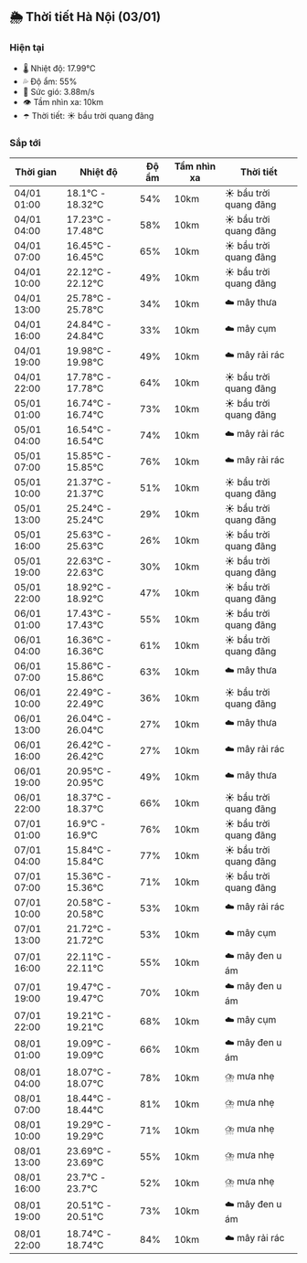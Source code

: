 ## 🌦️ Thời tiết Hà Nội (03/01)

### Hiện tại

- 🌡️ Nhiệt độ: 17.99℃
- 💦 Độ ẩm: 55%
- 💨 Sức gió: 3.88m/s
- 👁️ Tầm nhìn xa: 10km
- ☂️ Thời tiết: ☀️ bầu trời quang đãng

### Sắp tới

| Thời gian | Nhiệt độ | Độ ẩm | Tầm nhìn xa | Thời tiết |
| --- | --- | --- | --- | --- |
| 04/01 01:00 | 18.1℃ - 18.32℃ | 54% | 10km | ☀️ bầu trời quang đãng |
| 04/01 04:00 | 17.23℃ - 17.48℃ | 58% | 10km | ☀️ bầu trời quang đãng |
| 04/01 07:00 | 16.45℃ - 16.45℃ | 65% | 10km | ☀️ bầu trời quang đãng |
| 04/01 10:00 | 22.12℃ - 22.12℃ | 49% | 10km | ☀️ bầu trời quang đãng |
| 04/01 13:00 | 25.78℃ - 25.78℃ | 34% | 10km | ☁️ mây thưa |
| 04/01 16:00 | 24.84℃ - 24.84℃ | 33% | 10km | ☁️ mây cụm |
| 04/01 19:00 | 19.98℃ - 19.98℃ | 49% | 10km | ☁️ mây rải rác |
| 04/01 22:00 | 17.78℃ - 17.78℃ | 64% | 10km | ☀️ bầu trời quang đãng |
| 05/01 01:00 | 16.74℃ - 16.74℃ | 73% | 10km | ☀️ bầu trời quang đãng |
| 05/01 04:00 | 16.54℃ - 16.54℃ | 74% | 10km | ☁️ mây rải rác |
| 05/01 07:00 | 15.85℃ - 15.85℃ | 76% | 10km | ☁️ mây rải rác |
| 05/01 10:00 | 21.37℃ - 21.37℃ | 51% | 10km | ☀️ bầu trời quang đãng |
| 05/01 13:00 | 25.24℃ - 25.24℃ | 29% | 10km | ☀️ bầu trời quang đãng |
| 05/01 16:00 | 25.63℃ - 25.63℃ | 26% | 10km | ☀️ bầu trời quang đãng |
| 05/01 19:00 | 22.63℃ - 22.63℃ | 30% | 10km | ☀️ bầu trời quang đãng |
| 05/01 22:00 | 18.92℃ - 18.92℃ | 47% | 10km | ☀️ bầu trời quang đãng |
| 06/01 01:00 | 17.43℃ - 17.43℃ | 55% | 10km | ☀️ bầu trời quang đãng |
| 06/01 04:00 | 16.36℃ - 16.36℃ | 61% | 10km | ☀️ bầu trời quang đãng |
| 06/01 07:00 | 15.86℃ - 15.86℃ | 63% | 10km | ☁️ mây thưa |
| 06/01 10:00 | 22.49℃ - 22.49℃ | 36% | 10km | ☀️ bầu trời quang đãng |
| 06/01 13:00 | 26.04℃ - 26.04℃ | 27% | 10km | ☁️ mây thưa |
| 06/01 16:00 | 26.42℃ - 26.42℃ | 27% | 10km | ☁️ mây rải rác |
| 06/01 19:00 | 20.95℃ - 20.95℃ | 49% | 10km | ☁️ mây thưa |
| 06/01 22:00 | 18.37℃ - 18.37℃ | 66% | 10km | ☀️ bầu trời quang đãng |
| 07/01 01:00 | 16.9℃ - 16.9℃ | 76% | 10km | ☀️ bầu trời quang đãng |
| 07/01 04:00 | 15.84℃ - 15.84℃ | 77% | 10km | ☀️ bầu trời quang đãng |
| 07/01 07:00 | 15.36℃ - 15.36℃ | 71% | 10km | ☀️ bầu trời quang đãng |
| 07/01 10:00 | 20.58℃ - 20.58℃ | 53% | 10km | ☁️ mây rải rác |
| 07/01 13:00 | 21.72℃ - 21.72℃ | 53% | 10km | ☁️ mây cụm |
| 07/01 16:00 | 22.11℃ - 22.11℃ | 55% | 10km | ☁️ mây đen u ám |
| 07/01 19:00 | 19.47℃ - 19.47℃ | 70% | 10km | ☁️ mây đen u ám |
| 07/01 22:00 | 19.21℃ - 19.21℃ | 68% | 10km | ☁️ mây cụm |
| 08/01 01:00 | 19.09℃ - 19.09℃ | 66% | 10km | ☁️ mây đen u ám |
| 08/01 04:00 | 18.07℃ - 18.07℃ | 78% | 10km | ⛈️ mưa nhẹ |
| 08/01 07:00 | 18.44℃ - 18.44℃ | 81% | 10km | ⛈️ mưa nhẹ |
| 08/01 10:00 | 19.29℃ - 19.29℃ | 71% | 10km | ⛈️ mưa nhẹ |
| 08/01 13:00 | 23.69℃ - 23.69℃ | 55% | 10km | ⛈️ mưa nhẹ |
| 08/01 16:00 | 23.7℃ - 23.7℃ | 52% | 10km | ⛈️ mưa nhẹ |
| 08/01 19:00 | 20.51℃ - 20.51℃ | 73% | 10km | ☁️ mây đen u ám |
| 08/01 22:00 | 18.74℃ - 18.74℃ | 84% | 10km | ☁️ mây rải rác |
